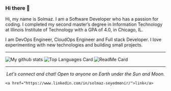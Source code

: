 ### Hi there 👋
Hi, my name is Solmaz. I am a Software Developer who has a passion for coding. I completed my second master’s degree in Information Technology at Illinois Institute of Technology with a GPA of 4.0, in Chicago, IL.

I am DevOps Engineer, CloudOps Engineer and Full stack Developer. I love experimenting with new technologies and building small projects.

<hr>

![My github stats](https://github-readme-stats.vercel.app/api?username=solmazsm&show_icons=true)
![Top Languages Card](https://github-readme-stats.vercel.app/api/top-langs/?username=solmazsm&layout=compact)
![ReadMe Card](https://github-readme-stats.vercel.app/api/pin/?username=solmazsm&repo=develop)

<i class="ri-linkedin-fill"></i>
<hr>
<p align="center">
  <i>Let's connect and chat! Open to anyone on Earth under the Sun and Moon.</i>
<p align="center">
   
  <i class="ri-linkedin-fill"></i>

    <a href="https://www.linkedin.com/in/solmaz-seyedmonir/">link</a>
</p>
  
</p>

<!--
**solmazsm/solmazsm** is a ✨ _special_ ✨ repository because its `README.md` (this file) appears on your GitHub profile.

Here are some ideas to get you started:

- 🔭 I’m currently working on ...
- 🌱 I’m currently learning ...
- 👯 I’m looking to collaborate on ...
- 🤔 I’m looking for help with ...
- 💬 Ask me about ...
- 📫 How to reach me: ...
- 😄 Pronouns: ...
- ⚡ Fun fact: ...
-->


